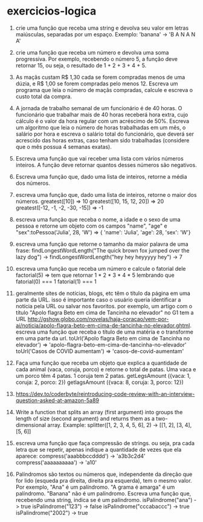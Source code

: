 # exercicios-logica

1) crie uma função que receba uma string e devolva seu valor em letras maiúsculas, separadas por um espaço. Exemplo: 'banana' -> 'B A N A N A'

2) crie uma função que receba um número e devolva uma soma progressiva. Por exemplo, recebendo o número 5, a função deve retornar 15, ou seja, o resultado de 1 + 2 + 3 + 4 + 5.

3) As maçãs custam R$ 1,30 cada se forem compradas menos de uma dúzia, e R$ 1,00 se forem 
compradas pelo menos 12. Escreva um programa que leia o número de maçãs compradas, calcule e escreva o custo total da compra.

4) A jornada de trabalho semanal de um funcionário é de 40 horas. O funcionário que trabalhar mais de 40 horas receberá hora extra, cujo cálculo é o valor da hora regular com um acréscimo de 50%. Escreva um algoritmo que leia o número de horas trabalhadas em um mês, o salário por hora e escreva o salário total do funcionário, que deverá ser acrescido das horas extras, caso tenham sido trabalhadas (considere que o mês possua 4 semanas exatas).

5) Escreva uma função que vai receber uma lista com vários números inteiros. A função deve retornar quantos desses números são negativos.

6) Escreva uma função que, dado uma lista de inteiros, retorne a média dos números.

7) escreva uma função que, dado uma lista de inteiros, retorne o maior dos números.
greatest([10]) => 10
greatest([10, 15, 12, 20]) => 20
greatest([-12, -1, -2, -30, -15]) => -1

8) escreva uma função que receba o nome, a idade e o sexo de uma pessoa e retorne um objeto com os campos "name", "age" e "sex":toPessoa('Julia', 28, 'W') => { 'name': 'Julia', 'age': 28, 'sex': 'W'}

9) escreva uma função que retorne o tamanho da maior palavra de uma frase: findLongestWordLength("The quick brown fox jumped over the lazy dog") -> findLongestWordLength("hey hey heyyyyy hey") -> 7 

10) escreva uma função que receba um número e calcule o fatorial dele factorial(5) => tem que retornar 1 * 2 * 3 * 4 * 5 
lembrando que fatorial(0) === 1 
fatorial(1) === 1

11) geralmente sites de notícias, blogs, etc têm o título da página em uma parte da URL. isso é importante caso o usuário queria identificar a notícia pela URL
ou salvar nos favoritos. por exemplo, um artigo com o título "Apolo flagra Beto em cima de Tancinha no elevador" no G1 tem a URL 
http://gshow.globo.com/novelas/haja-coracao/vem-por-ai/noticia/apolo-flagra-beto-em-cima-de-tancinha-no-elevador.ghtml.
escreva uma função que receba o título de uma matéria e o transforme em uma parte da url.
toUrl('Apolo flagra Beto em cima de Tancinha no elevador') => 'apolo-flagra-beto-em-cima-de-tancinha-no-elevador'
toUrl('Casos de COVID aumentam') => 'casos-de-covid-aumentam'

12) Faça uma função que receba um objeto que explica a quantidade de cada
animal (vaca, coruja, porco) e retorne o total de patas. Uma vaca e um porco
têm 4 patas. 1 coruja tem 2 patas.
getLegsAmount ({vaca: 1, coruja: 2, porco: 2})
 getlagsAmount ({vaca: 8, coruja: 3, porco: 12})

 13) https://dev.to/coderbyte/reintroducing-code-review-with-an-interview-question-asked-at-amazon-5a89

 14) Write a function that splits an array (first argument) into groups the length of size (second argument) and returns them as a two-dimensional array. Example: splitter([1, 2, 3, 4, 5, 6], 2) -> [[1, 2], [3, 4], [5, 6]]

 15) escreva uma função que faça compressão de strings. ou seja, pra cada letra que se repetir, apenas indique a quantidade de vezes que ela aparece:
compress('aaabbbccdddd') -> 'a3b3c2d4'
compress('aaaaaaaaaa') -> 'a10'

16) Palíndromos são textos ou números que, independente da direção que for lido (esqueda pra direita, direita pra esquerda), tem o mesmo valor. Por exemplo, "Ana" é um palíndromo. "A grama é amarga" é um palíndromo. "Banana" não é um palíndromo. Escreva uma função que, recebendo uma string, indica se é um palíndromo.
isPalindrome("ana") -> true
isPalindrome("123") -> false
isPalindrome("cccabaccc") -> true
isPalindrome("2002") -> true







